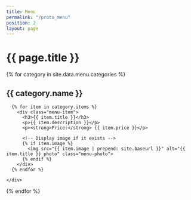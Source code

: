 ```yaml
---
title: Menu
permalink: "/proto_menu"
position: 2
layout: page
---
```


<div class="menu-page">
  <h1>{{ page.title }}</h1>

  {% for category in site.data.menu.categories %}
    <h2>{{ category.name }}</h2>
    <div class="category-section">
      
      {% for item in category.items %}
        <div class="menu-item">
          <h3>{{ item.title }}</h3>
          <p>{{ item.description }}</p>
          <p><strong>Price:</strong> {{ item.price }}</p>
          
          <!-- Display image if it exists -->
          {% if item.image %}
            <img src="{{ item.image | prepend: site.baseurl }}" alt="{{ item.title }} photo" class="menu-photo">
          {% endif %}
        </div>
      {% endfor %}
      
    </div>
  {% endfor %}
</div>
